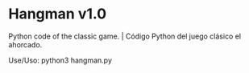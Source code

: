 # Hangman v1.0
Python code of the classic game. | Código Python del juego clásico el ahorcado.

Use/Uso:
	python3 hangman.py
